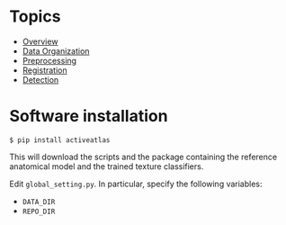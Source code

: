 # Topics
- [Overview](Overview.md)
- [Data Organization](FileOrganization.md)
- [Preprocessing](Preprocessing.md)
- [Registration](Registration.md)
- [Detection](Detection.md)

# Software installation

`$ pip install activeatlas`

This will download the scripts and the package containing the reference anatomical model and the trained texture classifiers.

Edit `global_setting.py`. In particular, specify the following variables:
- `DATA_DIR`
- `REPO_DIR`
